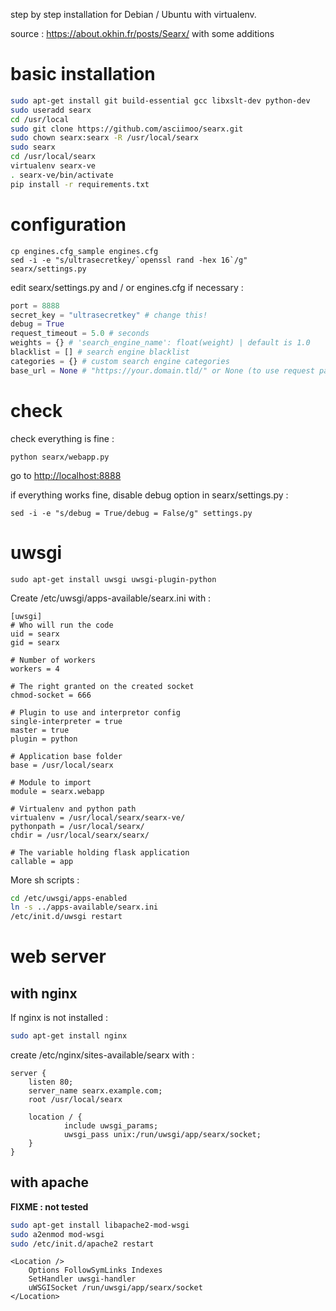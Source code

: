 step by step installation for Debian / Ubuntu with virtualenv.

source : https://about.okhin.fr/posts/Searx/ with some additions

# basic installation
```sh
sudo apt-get install git build-essential gcc libxslt-dev python-dev
sudo useradd searx
cd /usr/local
sudo git clone https://github.com/asciimoo/searx.git
sudo chown searx:searx -R /usr/local/searx
sudo searx
cd /usr/local/searx
virtualenv searx-ve
. searx-ve/bin/activate
pip install -r requirements.txt
```

# configuration
```
cp engines.cfg_sample engines.cfg
sed -i -e "s/ultrasecretkey/`openssl rand -hex 16`/g" searx/settings.py
```

edit searx/settings.py and / or engines.cfg if necessary :

```python
port = 8888
secret_key = "ultrasecretkey" # change this!
debug = True
request_timeout = 5.0 # seconds
weights = {} # 'search_engine_name': float(weight) | default is 1.0
blacklist = [] # search engine blacklist
categories = {} # custom search engine categories
base_url = None # "https://your.domain.tld/" or None (to use request parameters)
```

# check
check everything is fine :
```
python searx/webapp.py
```

go to [http://localhost:8888](http://localhost:8888)

if everything works fine, disable debug option in searx/settings.py :
```
sed -i -e "s/debug = True/debug = False/g" settings.py
```

# uwsgi

```
sudo apt-get install uwsgi uwsgi-plugin-python
```

Create /etc/uwsgi/apps-available/searx.ini with :
```
[uwsgi]
# Who will run the code
uid = searx
gid = searx

# Number of workers
workers = 4

# The right granted on the created socket
chmod-socket = 666

# Plugin to use and interpretor config
single-interpreter = true
master = true
plugin = python

# Application base folder
base = /usr/local/searx

# Module to import
module = searx.webapp

# Virtualenv and python path
virtualenv = /usr/local/searx/searx-ve/
pythonpath = /usr/local/searx/
chdir = /usr/local/searx/searx/

# The variable holding flask application
callable = app
```

More sh scripts :
```sh
cd /etc/uwsgi/apps-enabled
ln -s ../apps-available/searx.ini
/etc/init.d/uwsgi restart
```

# web server
## with nginx
If nginx is not installed :
```sh
sudo apt-get install nginx
```

create /etc/nginx/sites-available/searx with :
```Nginx
server {
    listen 80;
    server_name searx.example.com;
    root /usr/local/searx

    location / {
            include uwsgi_params;
            uwsgi_pass unix:/run/uwsgi/app/searx/socket;
    }
}
```

## with apache 
**FIXME : not tested**

```sh
sudo apt-get install libapache2-mod-wsgi
sudo a2enmod mod-wsgi
sudo /etc/init.d/apache2 restart
```

```
<Location />
    Options FollowSymLinks Indexes
    SetHandler uwsgi-handler
    uWSGISocket /run/uwsgi/app/searx/socket
</Location>
```
